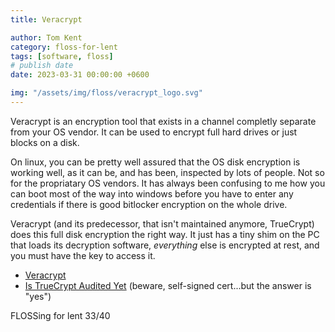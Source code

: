 ```yaml
---
title: Veracrypt

author: Tom Kent
category: floss-for-lent
tags: [software, floss]
# publish date
date: 2023-03-31 00:00:00 +0600

img: "/assets/img/floss/veracrypt_logo.svg"
---
```


Veracrypt is an encryption tool that exists in a channel completly separate from your OS vendor. It can be used to 
encrypt full hard drives or just blocks on a disk. 

On linux, you can be pretty well assured that the OS disk encryption is working well, as it can be, and has been, 
inspected by lots of people. Not so for the propriatary OS vendors. It has always been confusing to me how you can boot
most of the way into windows before you have to enter any credentials if there is good bitlocker encryption on the 
whole drive. 

Veracrypt (and its predecessor, that isn't maintained anymore, TrueCrypt) does this full disk encryption the right way. 
It just has a tiny shim on the PC that loads its decryption software, *everything* else is encrypted at rest, and you 
must have the key to access it.

*   [Veracrypt](https://www.veracrypt.fr/en/Home.html)
*   [Is TrueCrypt Audited Yet](https://istruecryptauditedyet.com/) (beware, self-signed cert...but the answer is "yes")

FLOSSing for lent 33/40